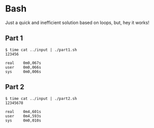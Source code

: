 # Bash

Just a quick and inefficient solution based on loops, but, hey it works!

## Part 1

```
$ time cat ../input | ./part1.sh 
123456

real	0m0,067s
user	0m0,066s
sys	    0m0,006s
```

## Part 2

```
$ time cat ../input | ./part2.sh 
12345678

real	0m4,601s
user	0m4,593s
sys	    0m0,010s
```
